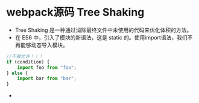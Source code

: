 # webpack源码 Tree Shaking 
- Tree Shaking 是一种通过消除最终文件中未使用的代码来优化体积的方法。
- 在 ES6 中，引入了模块的新语法，这是 static 的。使用import语法，我们不再能够动态导入模块。
``` js
//不被允许！！！
if (condition) {
    import foo from "foo";
} else {
    import bar from "bar";
}
```
-